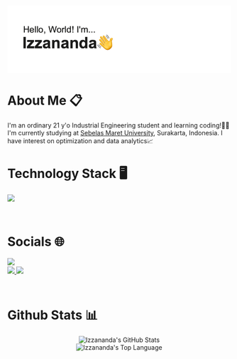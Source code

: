 <!-- banner -->
[![MasterHead](https://github.com/izzanadimas/izzanadimas/blob/main/BannerGithub.png)](https://github.com/izzanadimas)

<!-- about -->
<h1>About Me 📋</h1>
<p>I'm an ordinary 21 y'o Industrial Engineering student and learning coding!👨‍💻<br>I'm currently studying at <a href="https://uns.ac.id/id/">Sebelas Maret University</a>, Surakarta, Indonesia. I have interest on optimization and data analytics📈

<br>

<!-- tech -->
<h1>Technology Stack 🖥️</h1>
<p>
  <img src="https://skillicons.dev/icons?i=py,sklearn,tensorflow,mysql,git,figma" />
</p>

<br>

<!-- socials -->
<h1>Socials 🌐</h1>
<p>
  <a href="mailto:izzanadimasfaza15@gmail.com">
    <img src="https://skillicons.dev/icons?i=gmail"/>
  </a>
  <br>
  <a href="https://www.linkedin.com/in/izzanadimas/">
    <img src="https://skillicons.dev/icons?i=linkedin"/>
  </a>
   <a href="https://www.instagram.com/izzanadimas/">
    <img src="https://skillicons.dev/icons?i=instagram"/>
  </a>
</p>

<br>

<!-- stats -->
<h1>Github Stats 📊</h1>
<div align="center">
<img src="https://github-readme-stats.vercel.app/api?username=izzanadimas&show_icons=true&theme=graywhite" alt="Izzananda's GitHub Stats" />
<br>
<img src="https://github-readme-stats.vercel.app/api/top-langs/?username=izzanadimas&layout=compact&theme=graywhite" alt="Izzananda's Top Language" />
</div>
